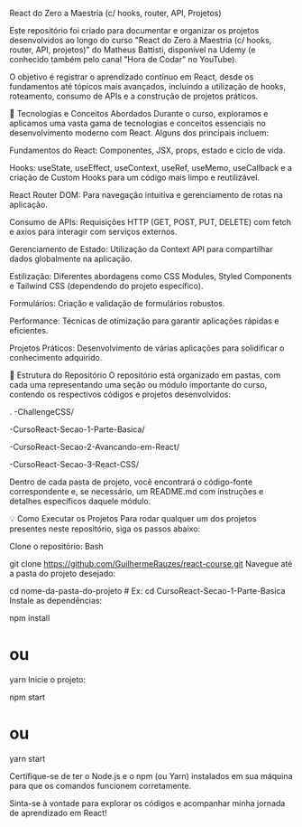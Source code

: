 React do Zero a Maestria (c/ hooks, router, API, Projetos)

Este repositório foi criado para documentar e organizar os projetos desenvolvidos ao longo do curso "React do Zero à Maestria (c/ hooks, router, API, projetos)" do Matheus Battisti, disponível na Udemy (e conhecido também pelo canal "Hora de Codar" no YouTube).

O objetivo é registrar o aprendizado contínuo em React, desde os fundamentos até tópicos mais avançados, incluindo a utilização de hooks, roteamento, consumo de APIs e a construção de projetos práticos.

🚀 Tecnologias e Conceitos Abordados
Durante o curso, exploramos e aplicamos uma vasta gama de tecnologias e conceitos essenciais no desenvolvimento moderno com React. Alguns dos principais incluem:

Fundamentos do React: Componentes, JSX, props, estado e ciclo de vida.

Hooks: useState, useEffect, useContext, useRef, useMemo, useCallback e a criação de Custom Hooks para um código mais limpo e reutilizável.

React Router DOM: Para navegação intuitiva e gerenciamento de rotas na aplicação.

Consumo de APIs: Requisições HTTP (GET, POST, PUT, DELETE) com fetch e axios para interagir com serviços externos.

Gerenciamento de Estado: Utilização da Context API para compartilhar dados globalmente na aplicação.

Estilização: Diferentes abordagens como CSS Modules, Styled Components e Tailwind CSS (dependendo do projeto específico).

Formulários: Criação e validação de formulários robustos.

Performance: Técnicas de otimização para garantir aplicações rápidas e eficientes.

Projetos Práticos: Desenvolvimento de várias aplicações para solidificar o conhecimento adquirido.

📁 Estrutura do Repositório
O repositório está organizado em pastas, com cada uma representando uma seção ou módulo importante do curso, contendo os respectivos códigos e projetos desenvolvidos:

.
-ChallengeCSS/

-CursoReact-Secao-1-Parte-Basica/

-CursoReact-Secao-2-Avancando-em-React/

-CursoReact-Secao-3-React-CSS/


Dentro de cada pasta de projeto, você encontrará o código-fonte correspondente e, se necessário, um README.md com instruções e detalhes específicos daquele módulo.

💡 Como Executar os Projetos
Para rodar qualquer um dos projetos presentes neste repositório, siga os passos abaixo:

Clone o repositório:
Bash

git clone https://github.com/GuilhermeRauzes/react-course.git
Navegue até a pasta do projeto desejado:

cd nome-da-pasta-do-projeto  # Ex: cd CursoReact-Secao-1-Parte-Basica
Instale as dependências:

npm install
# ou
yarn
Inicie o projeto:


npm start
# ou
yarn start

Certifique-se de ter o Node.js e o npm (ou Yarn) instalados em sua máquina para que os comandos funcionem corretamente.


Sinta-se à vontade para explorar os códigos e acompanhar minha jornada de aprendizado em React!
